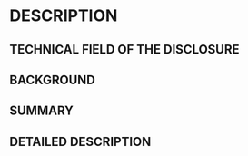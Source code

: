 # DESCRIPTION

## TECHNICAL FIELD OF THE DISCLOSURE

## BACKGROUND

## SUMMARY

## DETAILED DESCRIPTION

